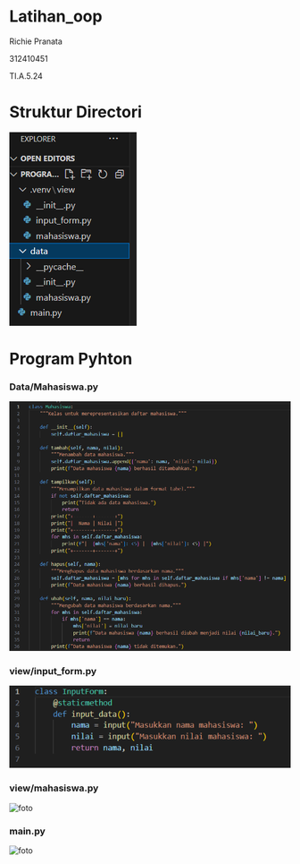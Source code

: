 # Latihan_oop
Richie Pranata

312410451

TI.A.5.24

# Struktur Directori
![foto](https://raw.githubusercontent.com/rich-pro12/foto1/fa9082c0003277ab4022455432a930e487c10f54/Struktur%20Directori.png)

# Program Pyhton
### Data/Mahasiswa.py
![foto](https://raw.githubusercontent.com/rich-pro12/foto1/d712d4bfd90ed9b859f6bed7becc687d579c963f/Data%20MAhasiswa.png)

### view/input_form.py
![foto](https://raw.githubusercontent.com/rich-pro12/foto1/008a598dbcec5699252f3225a01c1e3610d33848/Class%20input.png)

### view/mahasiswa.py
![foto]()

### main.py
![foto]()
